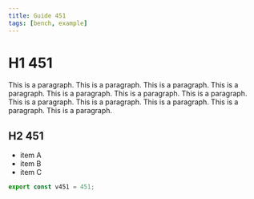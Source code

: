 ```yaml
---
title: Guide 451
tags: [bench, example]
---
```


# H1 451

This is a paragraph. This is a paragraph. This is a paragraph. This is a paragraph. This is a paragraph. This is a paragraph. This is a paragraph. This is a paragraph. This is a paragraph. This is a paragraph. This is a paragraph. This is a paragraph. 

## H2 451

- item A
- item B
- item C

```ts
export const v451 = 451;
```
